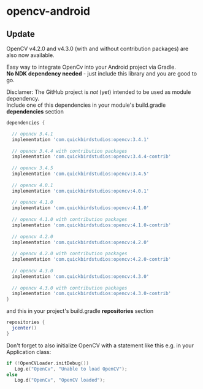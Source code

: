 # opencv-android

## Update
OpenCV v4.2.0 and v4.3.0 (with and without contribution packages) are also now available. 

Easy way to integrate OpenCv into your Android project via Gradle.  
**No NDK dependency needed** - just include this library and you are good to go.  
  
Disclamer: 
The GitHub project is *not* (yet) intended to be used as module dependency.  
Include one of this dependencies in your module's build.gradle **dependencies** section

```groovy
dependencies {

  // opencv 3.4.1
  implementation 'com.quickbirdstudios:opencv:3.4.1'
  
  // opencv 3.4.4 with contribution packages
  implementation 'com.quickbirdstudios:opencv:3.4.4-contrib'
  
  // opencv 3.4.5
  implementation 'com.quickbirdstudios:opencv:3.4.5'
 
  // opencv 4.0.1
  implementation 'com.quickbirdstudios:opencv:4.0.1'
  
  // opencv 4.1.0
  implementation 'com.quickbirdstudios:opencv:4.1.0'
  
  // opencv 4.1.0 with contribution packages
  implementation 'com.quickbirdstudios:opencv:4.1.0-contrib'
  
  // opencv 4.2.0
  implementation 'com.quickbirdstudios:opencv:4.2.0'
  
  // opencv 4.2.0 with contribution packages
  implementation 'com.quickbirdstudios:opencv:4.2.0-contrib'
  
  // opencv 4.3.0
  implementation 'com.quickbirdstudios:opencv:4.3.0'
  
  // opencv 4.3.0 with contribution packages
  implementation 'com.quickbirdstudios:opencv:4.3.0-contrib'
}
```

and this in your project's build.gradle **repositories** section
```groovy
repositories {
  jcenter()
}
```

Don't forget to also initialize OpenCV with a statement like this e.g. in your Application class:
```kotlin
if (!OpenCVLoader.initDebug())
   Log.e("OpenCv", "Unable to load OpenCV");
else
   Log.d("OpenCv", "OpenCV loaded");
```

